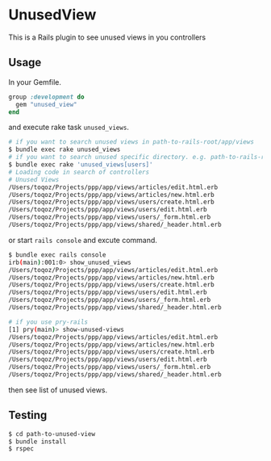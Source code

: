 # UnusedView
This is a Rails plugin to see unused views in you controllers

## Usage
In your Gemfile.

```ruby
group :development do
  gem "unused_view"
end
```

and execute rake task `unused_views`.

```sh
# if you want to search unused views in path-to-rails-root/app/views
$ bundle exec rake unused_views
# if you want to search unused specific directory. e.g. path-to-rails-root/app/views/users
$ bundle exec rake 'unused_views[users]'
# Loading code in search of controllers
# Unused Views
/Users/toqoz/Projects/ppp/app/views/articles/edit.html.erb
/Users/toqoz/Projects/ppp/app/views/articles/new.html.erb
/Users/toqoz/Projects/ppp/app/views/users/create.html.erb
/Users/toqoz/Projects/ppp/app/views/users/edit.html.erb
/Users/toqoz/Projects/ppp/app/views/users/_form.html.erb
/Users/toqoz/Projects/ppp/app/views/shared/_header.html.erb

```

or start `rails console` and excute command.

```sh
$ bundle exec rails console
irb(main):001:0> show_unused_views
/Users/toqoz/Projects/ppp/app/views/articles/edit.html.erb
/Users/toqoz/Projects/ppp/app/views/articles/new.html.erb
/Users/toqoz/Projects/ppp/app/views/users/create.html.erb
/Users/toqoz/Projects/ppp/app/views/users/edit.html.erb
/Users/toqoz/Projects/ppp/app/views/users/_form.html.erb
/Users/toqoz/Projects/ppp/app/views/shared/_header.html.erb

# if you use pry-rails
[1] pry(main)> show-unused-views
/Users/toqoz/Projects/ppp/app/views/articles/edit.html.erb
/Users/toqoz/Projects/ppp/app/views/articles/new.html.erb
/Users/toqoz/Projects/ppp/app/views/users/create.html.erb
/Users/toqoz/Projects/ppp/app/views/users/edit.html.erb
/Users/toqoz/Projects/ppp/app/views/users/_form.html.erb
/Users/toqoz/Projects/ppp/app/views/shared/_header.html.erb
```

then see list of unused views.


## Testing

```sh
$ cd path-to-unused-view
$ bundle install
$ rspec
```
